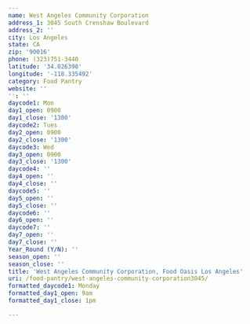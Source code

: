 ```yaml
---
name: West Angeles Community Corporation
address_1: 3045 South Crenshaw Boulevard
address_2: ''
city: Los Angeles
state: CA
zip: '90016'
phone: (323)751-3440
latitude: '34.026398'
longitude: '-118.335492'
category: Food Pantry
website: ''
'': ''
daycode1: Mon
day1_open: 0900
day1_close: '1300'
daycode2: Tues
day2_open: 0900
day2_close: '1300'
daycode3: Wed
day3_open: 0900
day3_close: '1300'
daycode4: ''
day4_open: ''
day4_close: ''
daycode5: ''
day5_open: ''
day5_close: ''
daycode6: ''
day6_open: ''
daycode7: ''
day7_open: ''
day7_close: ''
Year_Round (Y/N): ''
season_open: ''
season_close: ''
title: 'West Angeles Community Corporation, Food Oasis Los Angeles'
uri: /food-pantry/west-angeles-community-corporation3045/
formatted_daycode1: Monday
formatted_day1_open: 9am
formatted_day1_close: 1pm

---
```

